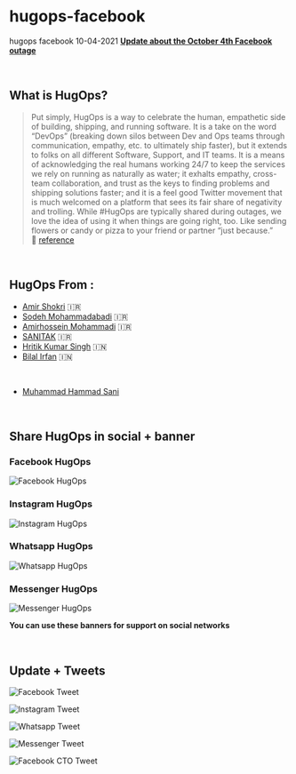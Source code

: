 # hugops-facebook

hugops facebook 10-04-2021
**[Update about the October 4th Facebook outage](https://engineering.fb.com/2021/10/04/networking-traffic/outage/)**

<br />

## What is HugOps?

> Put simply, HugOps is a way to celebrate the human, empathetic side of building, shipping, and running software. It is a take on the word “DevOps” (breaking down silos between Dev and Ops teams through communication, empathy, etc. to ultimately ship faster), but it extends to folks on all different Software, Support, and IT teams. It is a means of acknowledging the real humans working 24/7 to keep the services we rely on running as naturally as water; it exhalts empathy, cross-team collaboration, and trust as the keys to finding problems and shipping solutions faster; and it is a feel good Twitter movement that is much welcomed on a platform that sees its fair share of negativity and trolling. While #HugOps are typically shared during outages, we love the idea of using it when things are going right, too. Like sending flowers or candy or pizza to your friend or partner “just because.” <br /> 🔗 [reference](https://www.atlassian.com/blog/statuspage/be-kind-during-downtime-send-hugops-love-today-and-every-day)

<br />

## HugOps From :

- [Amir Shokri](https://github.com/amirshnll) 🇮🇷
- [Sodeh Mohammadabadi](https://github.com/irSodeh) 🇮🇷
- [Amirhossein Mohammadi](https://github.com/BlackIQ) 🇮🇷
- [SANITAK](https://github.com/sk-2000) 🇮🇷
- [Hritik Kumar Singh](https://github.com/Simba-97) 🇮🇳
- [Bilal Irfan](https://github.com/Bilal112) 🇮🇳
<br />

- [Muhammad Hammad Sani](https://github.com/mhammadsaani)


<br />

## Share HugOps in social + banner

### Facebook HugOps

![Facebook HugOps](hugops/Facebook-HugOPS.png)

### Instagram HugOps

![Instagram HugOps](hugops/instagram-HugOPS.png)

### Whatsapp HugOps

![Whatsapp HugOps](hugops/WHAT-HugOPS.png)

### Messenger HugOps

![Messenger HugOps](hugops/fm-HugOPS.png)

**You can use these banners for support on social networks**

<br />

## Update + Tweets

![Facebook Tweet](tweets/facebook-twitt.PNG)

![Instagram Tweet](tweets/instagram-twitt.PNG)

![Whatsapp Tweet](tweets/whatsapp-twitt.PNG)

![Messenger Tweet](tweets/messenger-twitt.PNG)

![Facebook CTO Tweet](tweets/mike-twitt.PNG)
